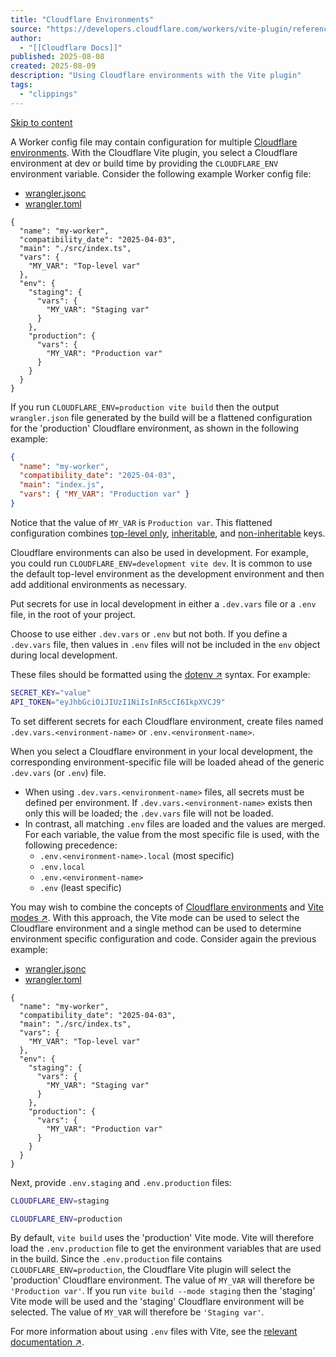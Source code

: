 ```yaml
---
title: "Cloudflare Environments"
source: "https://developers.cloudflare.com/workers/vite-plugin/reference/cloudflare-environments/"
author:
  - "[[Cloudflare Docs]]"
published: 2025-08-08
created: 2025-08-09
description: "Using Cloudflare environments with the Vite plugin"
tags:
  - "clippings"
---
```

[Skip to content](https://developers.cloudflare.com/workers/vite-plugin/reference/cloudflare-environments/#_top)

A Worker config file may contain configuration for multiple [Cloudflare environments](https://developers.cloudflare.com/workers/wrangler/environments/). With the Cloudflare Vite plugin, you select a Cloudflare environment at dev or build time by providing the `CLOUDFLARE_ENV` environment variable. Consider the following example Worker config file:

- [wrangler.jsonc](https://developers.cloudflare.com/workers/vite-plugin/reference/cloudflare-environments/#tab-panel-4071)
- [wrangler.toml](https://developers.cloudflare.com/workers/vite-plugin/reference/cloudflare-environments/#tab-panel-4072)

```jsonc
{
  "name": "my-worker",
  "compatibility_date": "2025-04-03",
  "main": "./src/index.ts",
  "vars": {
    "MY_VAR": "Top-level var"
  },
  "env": {
    "staging": {
      "vars": {
        "MY_VAR": "Staging var"
      }
    },
    "production": {
      "vars": {
        "MY_VAR": "Production var"
      }
    }
  }
}
```

If you run `CLOUDFLARE_ENV=production vite build` then the output `wrangler.json` file generated by the build will be a flattened configuration for the 'production' Cloudflare environment, as shown in the following example:

```json
{
  "name": "my-worker",
  "compatibility_date": "2025-04-03",
  "main": "index.js",
  "vars": { "MY_VAR": "Production var" }
}
```

Notice that the value of `MY_VAR` is `Production var`. This flattened configuration combines [top-level only](https://developers.cloudflare.com/workers/wrangler/configuration/#top-level-only-keys), [inheritable](https://developers.cloudflare.com/workers/wrangler/configuration/#inheritable-keys), and [non-inheritable](https://developers.cloudflare.com/workers/wrangler/configuration/#non-inheritable-keys) keys.

Cloudflare environments can also be used in development. For example, you could run `CLOUDFLARE_ENV=development vite dev`. It is common to use the default top-level environment as the development environment and then add additional environments as necessary.

Put secrets for use in local development in either a `.dev.vars` file or a `.env` file, in the root of your project.

Choose to use either `.dev.vars` or `.env` but not both. If you define a `.dev.vars` file, then values in `.env` files will not be included in the `env` object during local development.

These files should be formatted using the [dotenv ↗](https://hexdocs.pm/dotenvy/dotenv-file-format.html) syntax. For example:

```bash
SECRET_KEY="value"
API_TOKEN="eyJhbGciOiJIUzI1NiIsInR5cCI6IkpXVCJ9"
```

To set different secrets for each Cloudflare environment, create files named `.dev.vars.<environment-name>` or `.env.<environment-name>`.

When you select a Cloudflare environment in your local development, the corresponding environment-specific file will be loaded ahead of the generic `.dev.vars` (or `.env`) file.

- When using `.dev.vars.<environment-name>` files, all secrets must be defined per environment. If `.dev.vars.<environment-name>` exists then only this will be loaded; the `.dev.vars` file will not be loaded.
- In contrast, all matching `.env` files are loaded and the values are merged. For each variable, the value from the most specific file is used, with the following precedence:
	- `.env.<environment-name>.local` (most specific)
	- `.env.local`
	- `.env.<environment-name>`
	- `.env` (least specific)

You may wish to combine the concepts of [Cloudflare environments](https://developers.cloudflare.com/workers/wrangler/environments/) and [Vite modes ↗](https://vite.dev/guide/env-and-mode.html#modes). With this approach, the Vite mode can be used to select the Cloudflare environment and a single method can be used to determine environment specific configuration and code. Consider again the previous example:

- [wrangler.jsonc](https://developers.cloudflare.com/workers/vite-plugin/reference/cloudflare-environments/#tab-panel-4073)
- [wrangler.toml](https://developers.cloudflare.com/workers/vite-plugin/reference/cloudflare-environments/#tab-panel-4074)

```jsonc
{
  "name": "my-worker",
  "compatibility_date": "2025-04-03",
  "main": "./src/index.ts",
  "vars": {
    "MY_VAR": "Top-level var"
  },
  "env": {
    "staging": {
      "vars": {
        "MY_VAR": "Staging var"
      }
    },
    "production": {
      "vars": {
        "MY_VAR": "Production var"
      }
    }
  }
}
```

Next, provide `.env.staging` and `.env.production` files:

```sh
CLOUDFLARE_ENV=staging
```

```sh
CLOUDFLARE_ENV=production
```

By default, `vite build` uses the 'production' Vite mode. Vite will therefore load the `.env.production` file to get the environment variables that are used in the build. Since the `.env.production` file contains `CLOUDFLARE_ENV=production`, the Cloudflare Vite plugin will select the 'production' Cloudflare environment. The value of `MY_VAR` will therefore be `'Production var'`. If you run `vite build --mode staging` then the 'staging' Vite mode will be used and the 'staging' Cloudflare environment will be selected. The value of `MY_VAR` will therefore be `'Staging var'`.

For more information about using `.env` files with Vite, see the [relevant documentation ↗](https://vite.dev/guide/env-and-mode#env-files).